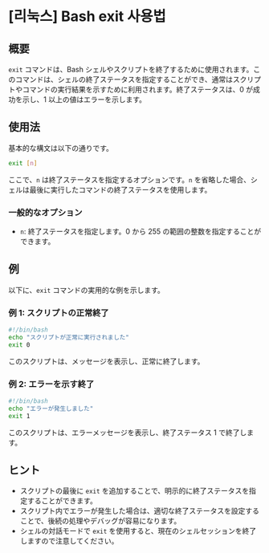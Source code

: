 # [리눅스] Bash exit 사용법

## 概要
`exit` コマンドは、Bash シェルやスクリプトを終了するために使用されます。このコマンドは、シェルの終了ステータスを指定することができ、通常はスクリプトやコマンドの実行結果を示すために利用されます。終了ステータスは、0 が成功を示し、1 以上の値はエラーを示します。

## 使用法
基本的な構文は以下の通りです。

```bash
exit [n]
```

ここで、`n` は終了ステータスを指定するオプションです。`n` を省略した場合、シェルは最後に実行したコマンドの終了ステータスを使用します。

### 一般的なオプション
- `n`: 終了ステータスを指定します。0 から 255 の範囲の整数を指定することができます。

## 例
以下に、`exit` コマンドの実用的な例を示します。

### 例 1: スクリプトの正常終了
```bash
#!/bin/bash
echo "スクリプトが正常に実行されました"
exit 0
```
このスクリプトは、メッセージを表示し、正常に終了します。

### 例 2: エラーを示す終了
```bash
#!/bin/bash
echo "エラーが発生しました"
exit 1
```
このスクリプトは、エラーメッセージを表示し、終了ステータス 1 で終了します。

## ヒント
- スクリプトの最後に `exit` を追加することで、明示的に終了ステータスを指定することができます。
- スクリプト内でエラーが発生した場合は、適切な終了ステータスを設定することで、後続の処理やデバッグが容易になります。
- シェルの対話モードで `exit` を使用すると、現在のシェルセッションを終了しますので注意してください。